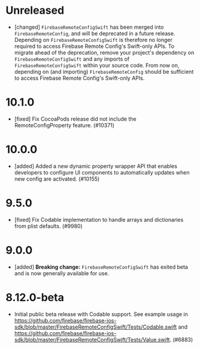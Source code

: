 # Unreleased
- [changed] `FirebaseRemoteConfigSwift` has been merged into
  `FirebaseRemoteConfig`, and will be deprecated in a future release. Depending
  on `FirebaseRemoteConfigSwift` is therefore no longer required to access
  Firebase Remote Config's Swift-only APIs. To migrate ahead of the
  deprecation, remove your project's dependency on `FirebaseRemoteConfigSwift`
  and any imports of `FirebaseRemoteConfigSwift` within your source code.
  From now on, depending on (and importing) `FirebaseRemoteConfig` should be
  sufficient to access Firebase Remote Config's Swift-only APIs.

# 10.1.0
- [fixed] Fix CocoaPods release did not include the RemoteConfigProperty feature. (#10371)

# 10.0.0
- [added] Added a new dynamic property wrapper API that enables developers to configure UI components to automatically updates when new config are activated. (#10155)

# 9.5.0
- [fixed] Fix Codable implementation to handle arrays and dictionaries from plist defaults. (#9980)

# 9.0.0
- [added] **Breaking change:** `FirebaseRemoteConfigSwift` has exited beta and
  is now generally available for use.

# 8.12.0-beta
- Initial public beta release with Codable support. See example usage in
  https://github.com/firebase/firebase-ios-sdk/blob/master/FirebaseRemoteConfigSwift/Tests/Codable.swift
  and
  https://github.com/firebase/firebase-ios-sdk/blob/master/FirebaseRemoteConfigSwift/Tests/Value.swift. (#6883)
